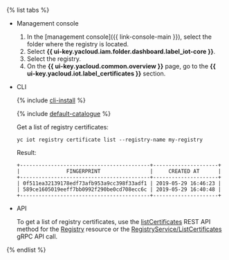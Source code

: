 {% list tabs %}

- Management console

   1. In the [management console]({{ link-console-main }}), select the folder where the registry is located.
   1. Select **{{ ui-key.yacloud.iam.folder.dashboard.label_iot-core }}**.
   1. Select the registry.
   1. On the **{{ ui-key.yacloud.common.overview }}** page, go to the **{{ ui-key.yacloud.iot.label_certificates }}** section.

- CLI

  {% include [cli-install](../cli-install.md) %}

  {% include [default-catalogue](../default-catalogue.md) %}

  Get a list of registry certificates:

  ```
  yc iot registry certificate list --registry-name my-registry
  ```

  Result:

  ```
  +------------------------------------------+---------------------+
  |               FINGERPRINT                |     CREATED AT      |
  +------------------------------------------+---------------------+
  | 0f511ea32139178edf73afb953a9cc398f33adf1 | 2019-05-29 16:46:23 |
  | 589ce1605019eeff7bb0992f290be0cd708ecc6c | 2019-05-29 16:40:48 |
  +------------------------------------------+---------------------+
  ```

- API

  To get a list of registry certificates, use the [listCertificates](../../iot-core/api-ref/Registry/listCertificates.md) REST API method for the [Registry](../../iot-core/api-ref/Registry/index.md) resource or the [RegistryService/ListCertificates](../../iot-core/api-ref/grpc/registry_service.md#ListCertificates) gRPC API call.

{% endlist %}
